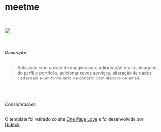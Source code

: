 # meetme

<br>
<br>
<img src="https://drive.google.com/file/d/1hi9WEAgzO1a6DpuV6biXE5k5kP0WBbu4/view?usp=sharing">

<br>
<br>
<br>


###### Descrição

>Aplicação com upload de imagens para adicionar/alterar as imagens do perfil e portifolio, adicionar novos serviços, alteração de dados cadastrais e um formulário de contato com disparo de email.

<br>
<br>

###### Considerações
O template foi retirado do site <a href="#">One Page Love</a> e foi desenvolvido por <a href="https://uideck.com/">UIdeck</a>.
